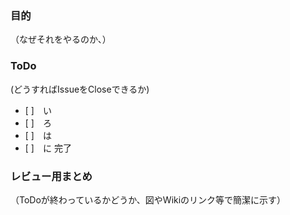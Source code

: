 ### 目的
（なぜそれをやるのか、）

### ToDo
(どうすればIssueをCloseできるか)
 - [ ]　い
 - [ ]　ろ
 - [ ]　は
 - [ ]　に
完了

### レビュー用まとめ
（ToDoが終わっているかどうか、図やWikiのリンク等で簡潔に示す）

